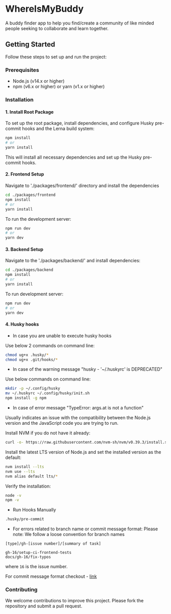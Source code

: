 # WhereIsMyBuddy

A buddy finder app to help you find/create a community of like minded people seeking to collaborate and learn together.

## Getting Started

Follow these steps to set up and run the project:

### Prerequisites

- Node.js (v14.x or higher)
- npm (v6.x or higher) or yarn (v1.x or higher)

### Installation

#### 1. Install Root Package

To set up the root package, install dependencies, and configure Husky pre-commit hooks and the Lerna build system:

```bash
npm install
# or
yarn install
```

This will install all necessary dependencies and set up the Husky pre-commit hooks.

#### 2. Frontend Setup

Navigate to './packages/frontend/' directory and install the dependencies

```bash
cd ./packages/frontend
npm install
# or
yarn install
```

To run the development server:

```bash
npm run dev
# or
yarn dev
```

#### 3. Backend Setup

Navigate to the './packages/backend/' and install dependencies:

```bash
cd ./packages/backend
npm install
# or
yarn install
```

To run development server:

```bash
npm run dev
# or
yarn dev
```
#### 4. Husky hooks
- In case you are unable to execute husky hooks

Use  below 2 commands on command line:
```bash
chmod ug+x .husky/*
chmod ug+x .git/hooks/*
```
- In case of the warning message "husky - '~/.huskyrc' is DEPRECATED"

Use  below commands on command line:
```bash
mkdir -p ~/.config/husky
mv ~/.huskyrc ~/.config/husky/init.sh
npm install -g npm
```
- In case of error message "TypeError: args.at is not a function"

Usually indicates an issue with the compatibility between the Node.js version and the JavaScript code you are trying to run.

Install NVM if you do not have it already:
```bash
curl -o- https://raw.githubusercontent.com/nvm-sh/nvm/v0.39.3/install.sh | bash

```
Install the latest LTS version of Node.js and set the installed version as the default:
```bash
nvm install --lts
nvm use --lts
nvm alias default lts/*
```
Verify the installation:
```bash
node -v
npm -v
```
- Run Hooks Manually
```bash
.husky/pre-commit
```
- For errors related to branch name or commit message format:
Please note: We follow a loose convention for branch names
```
[type]/gh-[issue number]/[summary of task]

gh-16/setup-ci-frontend-tests
docs/gh-16/fix-typos
```
where `16` is the issue number.

For commit message format checkout - [link](https://www.conventionalcommits.org/en/v1.0.0/)

### Contributing

We welcome contributions to improve this project. Please fork the repository and submit a pull request.
